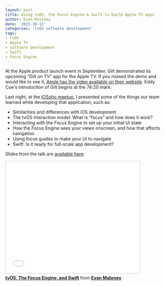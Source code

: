 ```yaml
---
layout: post
title: Using tvOS, the Focus Engine & Swift to build Apple TV apps
author: Evan Maloney
date: '2015-10-13'
categories: 'tvOS software development'
tags:
- tvOS
- Apple TV
- software development
- Swift
- Focus Engine
---
```


At the Apple product launch event in September, Gilt demonstrated its upcoming “Gilt on TV” app for the Apple TV. If you missed the demo and would like to see it, [Apple has the video available on their website](http://www.apple.com/apple-events/september-2015/). Eddy Cue's introduction of Gilt begins at the 74:20 mark.

Last night, at the [iOSoho meetup](http://www.meetup.com/iOSoho/events/221974097/), I presented some of the things our team learned while developing that application, such as:

- Similarities and differences with iOS development
- The tvOS interaction model: What is “focus” and how does it work?
- Interacting with the Focus Engine to set up your initial UI state
- How the Focus Engine sees your views onscreen, and how that affects navigation
- Using focus guides to make your UI to navigate
- Swift: Is it ready for full-scale app development?

Slides from the talk are [available here](http://www.slideshare.net/EvanMaloney/tvos-the-focus-engine-and-swift):

<iframe src="//www.slideshare.net/slideshow/embed_code/key/uFDOY0hR3O7kA5" width="425" height="355" frameborder="0" marginwidth="0" marginheight="0" scrolling="no" style="border:1px solid #CCC; border-width:1px; margin-bottom:5px; max-width: 100%;" allowfullscreen></iframe>

<div style="margin-bottom:5px"> <strong> <a href="//www.slideshare.net/EvanMaloney/tvos-the-focus-engine-and-swift" title="tvOS, The Focus Engine, and Swift" target="_blank">tvOS, The Focus Engine, and Swift</a> </strong> from <strong><a href="//www.slideshare.net/EvanMaloney" target="_blank">Evan Maloney</a></strong> </div>


